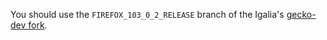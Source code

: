 You should use the `FIREFOX_103_0_2_RELEASE` branch of the Igalia's [gecko-dev fork](https://github.com/Igalia/gecko-dev).
